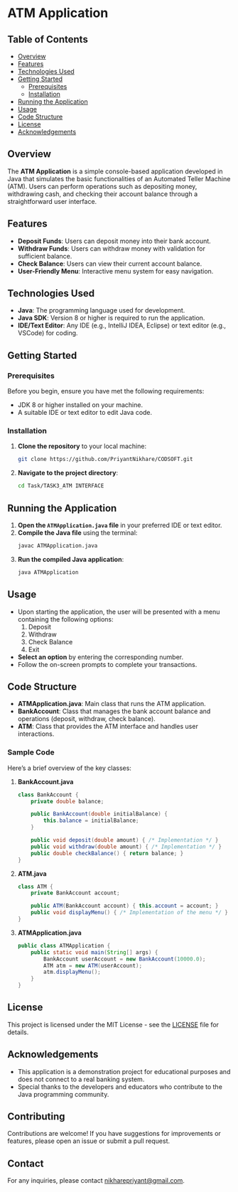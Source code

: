 # ATM Application

## Table of Contents
- [Overview](#overview)
- [Features](#features)
- [Technologies Used](#technologies-used)
- [Getting Started](#getting-started)
  - [Prerequisites](#prerequisites)
  - [Installation](#installation)
- [Running the Application](#running-the-application)
- [Usage](#usage)
- [Code Structure](#code-structure)
- [License](#license)
- [Acknowledgements](#acknowledgements)

## Overview
The **ATM Application** is a simple console-based application developed in Java that simulates the basic functionalities of an Automated Teller Machine (ATM). Users can perform operations such as depositing money, withdrawing cash, and checking their account balance through a straightforward user interface.

## Features
- **Deposit Funds**: Users can deposit money into their bank account.
- **Withdraw Funds**: Users can withdraw money with validation for sufficient balance.
- **Check Balance**: Users can view their current account balance.
- **User-Friendly Menu**: Interactive menu system for easy navigation.

## Technologies Used
- **Java**: The programming language used for development.
- **Java SDK**: Version 8 or higher is required to run the application.
- **IDE/Text Editor**: Any IDE (e.g., IntelliJ IDEA, Eclipse) or text editor (e.g., VSCode) for coding.

## Getting Started

### Prerequisites
Before you begin, ensure you have met the following requirements:
- JDK 8 or higher installed on your machine.
- A suitable IDE or text editor to edit Java code.

### Installation
1. **Clone the repository** to your local machine:
   ```bash
   git clone https://github.com/PriyantNikhare/CODSOFT.git
   ```
2. **Navigate to the project directory**:
   ```bash
   cd Task/TASK3_ATM INTERFACE
   ```

## Running the Application
1. **Open the `ATMApplication.java` file** in your preferred IDE or text editor.
2. **Compile the Java file** using the terminal:
   ```bash
   javac ATMApplication.java
   ```
3. **Run the compiled Java application**:
   ```bash
   java ATMApplication
   ```

## Usage
- Upon starting the application, the user will be presented with a menu containing the following options:
  1. Deposit
  2. Withdraw
  3. Check Balance
  4. Exit
- **Select an option** by entering the corresponding number.
- Follow the on-screen prompts to complete your transactions.

## Code Structure
- **ATMApplication.java**: Main class that runs the ATM application.
- **BankAccount**: Class that manages the bank account balance and operations (deposit, withdraw, check balance).
- **ATM**: Class that provides the ATM interface and handles user interactions.

### Sample Code
Here’s a brief overview of the key classes:

1. **BankAccount.java**
   ```java
   class BankAccount {
       private double balance;

       public BankAccount(double initialBalance) {
           this.balance = initialBalance;
       }

       public void deposit(double amount) { /* Implementation */ }
       public void withdraw(double amount) { /* Implementation */ }
       public double checkBalance() { return balance; }
   }
   ```

2. **ATM.java**
   ```java
   class ATM {
       private BankAccount account;

       public ATM(BankAccount account) { this.account = account; }
       public void displayMenu() { /* Implementation of the menu */ }
   }
   ```

3. **ATMApplication.java**
   ```java
   public class ATMApplication {
       public static void main(String[] args) {
           BankAccount userAccount = new BankAccount(10000.0);
           ATM atm = new ATM(userAccount);
           atm.displayMenu();
       }
   }
   ```

## License
This project is licensed under the MIT License - see the [LICENSE](LICENSE) file for details.

## Acknowledgements
- This application is a demonstration project for educational purposes and does not connect to a real banking system.
- Special thanks to the developers and educators who contribute to the Java programming community.

## Contributing
Contributions are welcome! If you have suggestions for improvements or features, please open an issue or submit a pull request.

## Contact
For any inquiries, please contact [nikharepriyant@gmail.com](mailto:nikharepriyant@gmail.com).